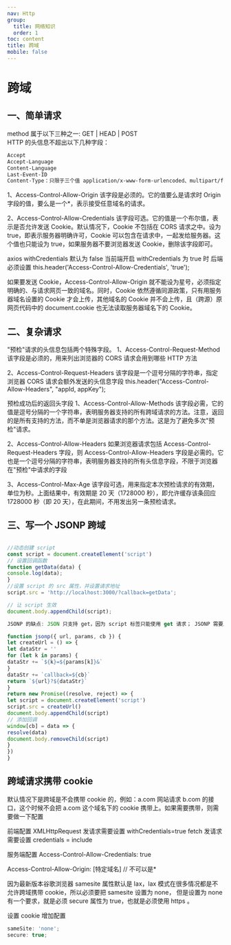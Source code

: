 ```yaml
---
nav: Http
group:
  title: 网络知识
  order: 1
toc: content
title: 跨域
mobile: false
---
```


# 跨域

## 一、简单请求

method 属于以下三种之一: GET | HEAD | POST<br/>
HTTP 的头信息不超出以下几种字段：<br/>

```bash
Accept
Accept-Language
Content-Language
Last-Event-ID
Content-Type：只限于三个值 application/x-www-form-urlencoded、multipart/form-data、text/plain
```

1、Access-Control-Allow-Origin
该字段是必须的。它的值要么是请求时 Origin 字段的值，要么是一个\*，表示接受任意域名的请求。

2、Access-Control-Allow-Credentials
该字段可选。它的值是一个布尔值，表示是否允许发送 Cookie。默认情况下，Cookie 不包括在 CORS 请求之中。设为 true，即表示服务器明确许可，Cookie 可以包含在请求中，一起发给服务器。这个值也只能设为 true，如果服务器不要浏览器发送 Cookie，删除该字段即可。

axios withCredentials 默认为 false
当前端开启 withCredentials 为 true 时 后端必须设置
this.header('Access-Control-Allow-Credentials', 'true');

如果要发送 Cookie，Access-Control-Allow-Origin 就不能设为星号，必须指定明确的、与请求网页一致的域名。同时，Cookie 依然遵循同源政策，只有用服务器域名设置的 Cookie 才会上传，其他域名的 Cookie 并不会上传，且（跨源）原网页代码中的 document.cookie 也无法读取服务器域名下的 Cookie。

## 二、复杂请求

"预检"请求的头信息包括两个特殊字段。
1、Access-Control-Request-Method
该字段是必须的，用来列出浏览器的 CORS 请求会用到哪些 HTTP 方法

2、Access-Control-Request-Headers
该字段是一个逗号分隔的字符串，指定浏览器 CORS 请求会额外发送的头信息字段
this.header("Access-Control-Allow-Headers", "appId, appKey");

预检成功后的返回头字段
1、Access-Control-Allow-Methods
该字段必需，它的值是逗号分隔的一个字符串，表明服务器支持的所有跨域请求的方法。注意，返回的是所有支持的方法，而不单是浏览器请求的那个方法。这是为了避免多次"预检"请求。

2、Access-Control-Allow-Headers
如果浏览器请求包括 Access-Control-Request-Headers 字段，则 Access-Control-Allow-Headers 字段是必需的。它也是一个逗号分隔的字符串，表明服务器支持的所有头信息字段，不限于浏览器在"预检"中请求的字段

3、Access-Control-Max-Age
该字段可选，用来指定本次预检请求的有效期，单位为秒。上面结果中，有效期是 20 天（1728000 秒），即允许缓存该条回应 1728000 秒（即 20 天），在此期间，不用发出另一条预检请求。

## 三、写一个 JSONP 跨域

```js

//动态创建 script
const script = document.createElement('script')
// 设置回调函数
function getData(data) {
console.log(data);
}
//设置 script 的 src 属性，并设置请求地址
script.src = 'http://localhost:3000/?callback=getData';

// 让 script 生效
document.body.appendChild(script);

JSONP 的缺点: JSON 只支持 get，因为 script 标签只能使用 get 请求； JSONP 需要后端配合返回指定格式的数据。

function jsonp({ url, params, cb }) {
let createUrl = () => {
let dataStr = ''
for (let k in params) {
dataStr += `${k}=${params[k]}&`
}
dataStr += `callback=${cb}`
return `${url}?${dataStr}`
}
return new Promise((resolve, reject) => {
let script = document.createElement('script')
script.src = createUrl()
document.body.appendChild(script)
// 添加回调
window[cb] = data => {
resolve(data)
document.body.removeChild(script)
}
})
}
```

## 跨域请求携带 cookie

默认情况下是跨域是不会携带 cookie 的，例如：a.com 网站请求 b.com 的接口，这个时候不会把 a.com 这个域名下的 cookie 携带上。如果需要携带，则需要做一下配置

前端配置
XMLHttpRequest 发请求需要设置 withCredentials=true
fetch 发请求需要设置 credentials = include

服务端配置
Access-Control-Allow-Credentials: true

Access-Control-Allow-Origin: [特定域名] // 不可以是\*

因为最新版本谷歌浏览器 samesite 属性默认是 lax，lax 模式在很多情况都是不允许跨域携带 cookie，所以必须要把 samesite 设置为 none， 但是设置为 none 有一个要求，就是必须 secure 属性为 true，也就是必须使用 https 。

设置 cookie 增加配置<br/>

```js
sameSite: 'none';
secure: true;
```
